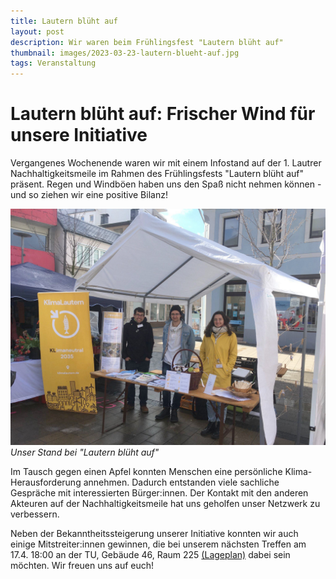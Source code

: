 ```yaml
---
title: Lautern blüht auf
layout: post
description: Wir waren beim Frühlingsfest "Lautern blüht auf"
thumbnail: images/2023-03-23-lautern-blueht-auf.jpg
tags: Veranstaltung
---
```


# Lautern blüht auf: Frischer Wind für unsere Initiative

Vergangenes Wochenende waren wir mit einem Infostand auf
der 1. Lautrer Nachhaltigkeitsmeile im Rahmen des Frühlingsfests
"Lautern blüht auf" präsent.  Regen und Windböen haben uns den Spaß
nicht nehmen können - und so ziehen wir eine positive Bilanz!

![Unser Stand bei "Lautern blüht auf"](/images/2023-03-23-lautern-blueht-auf.jpg)
*Unser Stand bei "Lautern blüht auf"*

Im Tausch gegen einen Apfel konnten Menschen eine persönliche
Klima-Herausforderung annehmen. Dadurch entstanden viele sachliche
Gespräche mit interessierten Bürger:innen. Der Kontakt mit den
anderen Akteuren auf der Nachhaltigkeitsmeile hat uns geholfen
unser Netzwerk zu verbessern.

Neben der Bekanntheitssteigerung unserer Initiative konnten wir auch
einige Mitstreiter:innen gewinnen, die bei unserem nächsten Treffen am
17.4. 18:00 an der TU, Gebäude 46, Raum 225
[(Lageplan)](/images/2023-01-09-LageplanTreffen.jpeg) dabei sein
möchten. Wir freuen uns auf euch!
